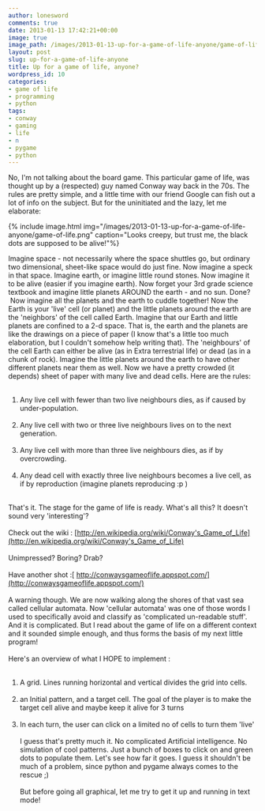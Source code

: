 ```yaml
---
author: lonesword
comments: true
date: 2013-01-13 17:42:21+00:00
image: true
image_path: /images/2013-01-13-up-for-a-game-of-life-anyone/game-of-life.png
layout: post
slug: up-for-a-game-of-life-anyone
title: Up for a game of life, anyone?
wordpress_id: 10
categories:
- game of life
- programming
- python
tags:
- conway
- gaming
- life
- n
- pygame
- python
---
```


No, I'm not talking about the board game. This particular game of life, was thought up by a (respected) guy named Conway way back in the 70s. The rules are pretty simple, and a little time with our friend Google can fish out a lot of info on the subject. But for the uninitiated and the lazy, let me elaborate:

{% include image.html img="/images/2013-01-13-up-for-a-game-of-life-anyone/game-of-life.png" caption="Looks creepy, but trust me, the black dots are supposed to be alive!"%}

Imagine space - not necessarily where the space shuttles go, but ordinary two dimensional, sheet-like space would do just fine. Now imagine a speck in that space. Imagine earth, or imagine little round stones. Now imagine it to be alive (easier if you imagine earth). Now forget your 3rd grade science textbook and imagine little planets AROUND the earth - and no sun. Done?  Now imagine all the planets and the earth to cuddle together! Now the Earth is your 'live' cell (or planet) and the little planets around the earth are the 'neighbors' of the cell called Earth. Imagine that our Earth and little planets are confined to a 2-d space. That is, the earth and the planets are like the drawings on a piece of paper (I know that's a little too much elaboration, but I couldn't somehow help writing that). The 'neighbours' of the cell Earth can either be alive (as in Extra terrestrial life) or dead (as in a chunk of rock). Imagine the little planets around the earth to have other different planets near them as well. Now we have a pretty crowded (it depends) sheet of paper with many live and dead cells. Here are the rules:
<br/><br/>


  1. Any live cell with fewer than two live neighbours dies, as if caused by under-population.
	<br/><br/>
  2. Any live cell with two or three live neighbours lives on to the next generation.
	<br/><br/>
  3. Any live cell with more than three live neighbours dies, as if by overcrowding.
<br/><br/>
  4. Any dead cell with exactly three live neighbours becomes a live cell, as if by reproduction (imagine planets reproducing :p )
<br/><br/>

That's it. The stage for the game of life is ready. What's all this? It doesn't sound very 'interesting'?
<br/><br/>
Check out the wiki : [http://en.wikipedia.org/wiki/Conway's_Game_of_Life](http://en.wikipedia.org/wiki/Conway's_Game_of_Life)
<br/><br/>
Unimpressed? Boring? Drab?
<br/><br/>
Have another shot :[ http://conwaysgameoflife.appspot.com/](http://conwaysgameoflife.appspot.com/)
<br/><br/>
A warning though. We are now walking along the shores of that vast sea called cellular automata. Now 'cellular automata' was one of those words I used to specifically avoid and classify as 'complicated un-readable stuff'. And it is complicated. But I read about the game of life on a different context and it sounded simple enough, and thus forms the basis of my next little program!
<br/><br/>
Here's an overview of what I HOPE to implement :
<br/><br/>
1. A grid. Lines running horizontal and vertical divides the grid into cells.
<br/><br/>
2. an Initial pattern, and a target cell. The goal of the player is to make the target cell alive and maybe keep it alive for 3 turns
<br/><br/>
3. In each turn, the user can click on a limited no of cells to turn them 'live'
<br/><br/>
I guess that's pretty much it. No complicated Artificial intelligence. No simulation of cool patterns. Just a bunch of boxes to click on and green dots to populate them. Let's see how far it goes. I guess it shouldn't be much of a problem, since python and pygame always comes to the rescue ;)
<br/><br/>
But before going all graphical, let me try to get it up and running in text mode!
